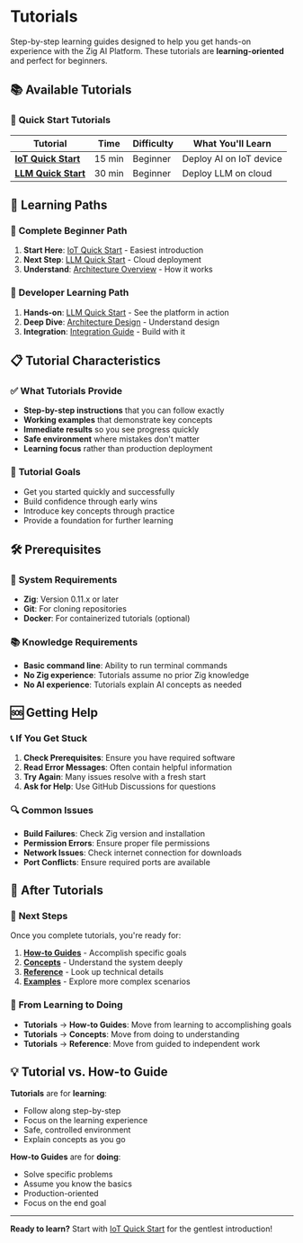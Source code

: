 # Tutorials

Step-by-step learning guides designed to help you get hands-on experience with the Zig AI Platform. These tutorials are **learning-oriented** and perfect for beginners.

## 📚 Available Tutorials

### 🚀 **Quick Start Tutorials**
| Tutorial | Time | Difficulty | What You'll Learn |
|----------|------|------------|-------------------|
| [**IoT Quick Start**](iot-quick-start.md) | 15 min | Beginner | Deploy AI on IoT device |
| [**LLM Quick Start**](llm-quick-start.md) | 30 min | Beginner | Deploy LLM on cloud |

## 🎯 Learning Paths

### 🌱 **Complete Beginner Path**
1. **Start Here**: [IoT Quick Start](iot-quick-start.md) - Easiest introduction
2. **Next Step**: [LLM Quick Start](llm-quick-start.md) - Cloud deployment
3. **Understand**: [Architecture Overview](../concepts/architecture-overview.md) - How it works

### 🚀 **Developer Learning Path**
1. **Hands-on**: [LLM Quick Start](llm-quick-start.md) - See the platform in action
2. **Deep Dive**: [Architecture Design](../concepts/architecture-design.md) - Understand design
3. **Integration**: [Integration Guide](../reference/integration-guide.md) - Build with it

## 📋 Tutorial Characteristics

### ✅ **What Tutorials Provide**
- **Step-by-step instructions** that you can follow exactly
- **Working examples** that demonstrate key concepts
- **Immediate results** so you see progress quickly
- **Safe environment** where mistakes don't matter
- **Learning focus** rather than production deployment

### 🎯 **Tutorial Goals**
- Get you started quickly and successfully
- Build confidence through early wins
- Introduce key concepts through practice
- Provide a foundation for further learning

## 🛠️ Prerequisites

### 🔧 **System Requirements**
- **Zig**: Version 0.11.x or later
- **Git**: For cloning repositories
- **Docker**: For containerized tutorials (optional)

### 📚 **Knowledge Requirements**
- **Basic command line**: Ability to run terminal commands
- **No Zig experience**: Tutorials assume no prior Zig knowledge
- **No AI experience**: Tutorials explain AI concepts as needed

## 🆘 Getting Help

### 📞 **If You Get Stuck**
1. **Check Prerequisites**: Ensure you have required software
2. **Read Error Messages**: Often contain helpful information
3. **Try Again**: Many issues resolve with a fresh start
4. **Ask for Help**: Use GitHub Discussions for questions

### 🔍 **Common Issues**
- **Build Failures**: Check Zig version and installation
- **Permission Errors**: Ensure proper file permissions
- **Network Issues**: Check internet connection for downloads
- **Port Conflicts**: Ensure required ports are available

## 🔄 After Tutorials

### 📖 **Next Steps**
Once you complete tutorials, you're ready for:

1. **[How-to Guides](../how-to-guides/)** - Accomplish specific goals
2. **[Concepts](../concepts/)** - Understand the system deeply
3. **[Reference](../reference/)** - Look up technical details
4. **[Examples](../../examples/)** - Explore more complex scenarios

### 🎯 **From Learning to Doing**
- **Tutorials** → **How-to Guides**: Move from learning to accomplishing goals
- **Tutorials** → **Concepts**: Move from doing to understanding
- **Tutorials** → **Reference**: Move from guided to independent work

## 💡 Tutorial vs. How-to Guide

**Tutorials** are for **learning**:
- Follow along step-by-step
- Focus on the learning experience
- Safe, controlled environment
- Explain concepts as you go

**How-to Guides** are for **doing**:
- Solve specific problems
- Assume you know the basics
- Production-oriented
- Focus on the end goal

---

**Ready to learn?** Start with [IoT Quick Start](iot-quick-start.md) for the gentlest introduction!
